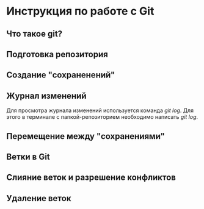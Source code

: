 # Инструкция по работе с Git

## Что такое git?

## Подготовка репозитория

## Создание "сохраненений"

## Журнал изменений
Для просмотра журнала изменений используется команда *git log*. Для этого в терминале с папкой-репозиторием необходимо написать *git log*.
## Перемещение между "сохранениями"



## Ветки в Git

## Слияние веток и разрешение конфликтов

## Удаление веток